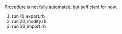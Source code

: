 Procedure is not fully automated, but sufficient for now.

1) run 10_export.rb
2) run 20_modify.rb
3) run 30_import.rb